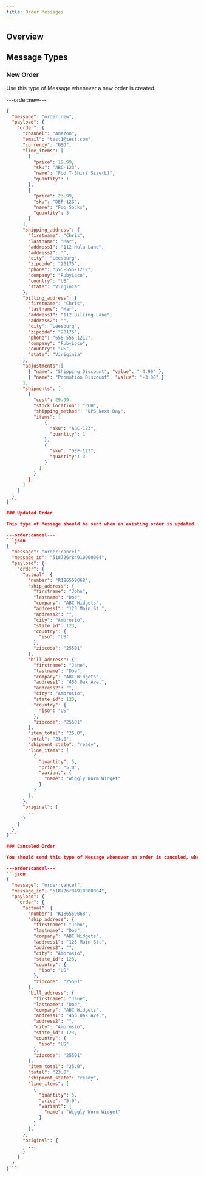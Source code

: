 ```yaml
---
title: Order Messages
---
```


## Overview

## Message Types

### New Order

Use this type of Message whenever a new order is created.

---order:new---
```json
{
  "message": "order:new",
  "payload": {
    "order": {
      "channel": "Amazon",
      "email": "test1@test.com",
      "currency": "USD",
      "line_items": [
        {
          "price": 19.99,
          "sku": "ABC-123",
          "name": "Foo T-Shirt Size(L)",
          "quantity": 1
        },
        {
          "price": 23.99,
          "sku": "DEF-123",
          "name": "Foo Socks",
          "quantity": 3
        }
      ],
      "shipping_address": {
        "firstname": "Chris",
        "lastname": "Mar",
        "address1": "112 Hula Lane",
        "address2": "",
        "city": "Leesburg",
        "zipcode": "20175",
        "phone": "555-555-1212",
        "company": "RubyLoco",
        "country": "US",  
        "state": "Virginia"
      },
      "billing_address": {
        "firstname": "Chris",
        "lastname": "Mar",
        "address1": "112 Billing Lane",
        "address2": "",
        "city": "Leesburg",
        "zipcode": "20175",
        "phone": "555-555-1212",
        "company": "RubyLoco",
        "country": "US",  
        "state": "Viriginia"
      },
      "adjustments":[
        { "name": "Shipping Discount", "value": "-4.99" },
        { "name": "Promotion Discount", "value": "-3.00" }
      ],
      "shipments": [
        {
          "cost": 29.99,
          "stock_location": "PCH",
          "shipping_method": "UPS Next Day",
          "items": [
              {
                "sku": "ABC-123",
                "quantity": 1
              },
              {
                "sku": "DEF-123",
                "quantity": 3
              }
            ]
          }
        }
      ]
    }
  }
}```

### Updated Order

This type of Message should be sent when an existing order is updated.

---order:cancel---
```json
{
  "message": "order:cancel",
  "message_id": "518726r84910000004",
  "payload": {
    "order": {
      "actual": {
        "number": "R186559068",
        "ship_address": {
          "firstname": "John",
          "lastname": "Doe",
          "company": "ABC Widgets",
          "address1": "123 Main St.",
          "address2": "",
          "city": "Ambrosio",
          "state_id": 123,
          "country": {
            "iso": "US"
          },
          "zipcode": "25501"
        },
        "bill_address": {
          "firstname": "Jane",
          "lastname": "Doe",
          "company": "ABC Widgets",
          "address1": "456 Oak Ave.",
          "address2": "",
          "city": "Ambrosio",
          "state_id": 123,
          "country": {
            "iso": "US"
          },
          "zipcode": "25501"
        },
        "item_total": "25.0",
        "total": "23.0",
        "shipment_state": "ready",
        "line_items": [
          {
            "quantity": 5,
            "price": "5.0",
            "variant": {
              "name": "Wiggly Worm Widget"
            }
          }
        ],
      },
      "original": {
        ...
      }
    }
  }
}```

### Canceled Order

You should send this type of Message whenever an order is canceled, whether by the customer or by a store administrator.

---order:cancel---
```json
{
  "message": "order:cancel",
  "message_id": "518726r84910000004",
  "payload": {
    "order": {
      "actual": {
        "number": "R186559068",
        "ship_address": {
          "firstname": "John",
          "lastname": "Doe",
          "company": "ABC Widgets",
          "address1": "123 Main St.",
          "address2": "",
          "city": "Ambrosio",
          "state_id": 123,
          "country": {
            "iso": "US"
          },
          "zipcode": "25501"
        },
        "bill_address": {
          "firstname": "Jane",
          "lastname": "Doe",
          "company": "ABC Widgets",
          "address1": "456 Oak Ave.",
          "address2": "",
          "city": "Ambrosio",
          "state_id": 123,
          "country": {
            "iso": "US"
          },
          "zipcode": "25501"
        },
        "item_total": "25.0",
        "total": "23.0",
        "shipment_state": "ready",
        "line_items": [
          {
            "quantity": 5,
            "price": "5.0",
            "variant": {
              "name": "Wiggly Worm Widget"
            }
          }
        ],
      },
      "original": {
        ...
      }
    }
  }
}```
